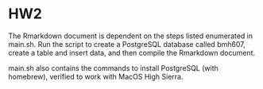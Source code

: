 # HW2

The Rmarkdown document is dependent on the steps listed enumerated in main.sh.
Run the script to create a PostgreSQL database called bmh607, create a table
and insert data, and then compile the Rmarkdown document.

main.sh also contains the commands to install PostgreSQL (with homebrew),
verified to work with MacOS High Sierra.
